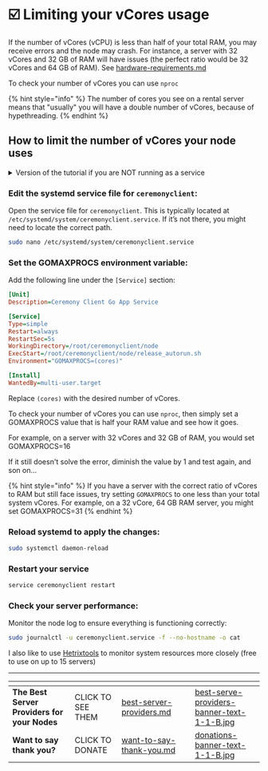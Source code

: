 # ☑️ Limiting your vCores usage

If the number of vCores (vCPU) is less than half of your total RAM, you may receive errors and the node may crash. For instance, a server with 32 vCores and 32 GB of RAM will have issues (the perfect ratio would be 32 vCores and 64 GB of RAM). See [hardware-requirements.md](../../hardware-requirements.md "mention")

To check your number of vCores you can use `nproc`

{% hint style="info" %}
The number of cores you see on a rental server means that "usually" you will have a double number of vCores, because of hypethreading.
{% endhint %}

## How to limit the number of vCores your node uses

<details>

<summary>Version of the tutorial if you are NOT running as a service</summary>

The below process will limit the use of VCores for your whole system, not just your node process.

Open your `.bashrc` file using a text editor, such as `nano`:

```sh
nano ~/.bashrc
```

Add the following line at the end of your `.bashrc` file. Replace `(cores)` with the desired number of vCores:

```sh
export GOMAXPROCS=(cores)
```

For example, on a server with 32 vCores and 32 GB of RAM, you would set this number to 16, since it needs to be at least half of your RAM. You can also set it lower if you still receive issues after testing.

If you have a server with the correct ratio of vCores to RAM but still face issues, try setting `GOMAXPROCS` to one less than your total system vCores. For example, on a 32 vCore, 64 GB RAM server, you might set: export GOMAXPROCS=31

To save the changes, type CTRL + X, then Y, then ENTER.

**Source your .bashrc for the changes to be effective**

```bash
source ~/.bashrc
```

### **Check your server performance:**

Monitor the node log to ensure everything is functioning correctly:

I also like to use [Hetrixtools](https://iri.quest/hetrixtools) to monitor system resources more closely (free to usen up to 15 servers)

</details>

### **Edit the systemd service file for `ceremonyclient`:**

Open the service file for `ceremonyclient`. This is typically located at `/etc/systemd/system/ceremonyclient.service`. If it’s not there, you might need to locate the correct path.

```sh
sudo nano /etc/systemd/system/ceremonyclient.service
```

### **Set the GOMAXPROCS environment variable:**

Add the following line under the `[Service]` section:

```ini
[Unit]
Description=Ceremony Client Go App Service

[Service]
Type=simple
Restart=always
RestartSec=5s
WorkingDirectory=/root/ceremonyclient/node
ExecStart=/root/ceremonyclient/node/release_autorun.sh
Environment="GOMAXPROCS=(cores)"

[Install]
WantedBy=multi-user.target
```

Replace `(cores)` with the desired number of vCores.&#x20;

To check your number of vCores you can use `nproc`, then simply set a GOMAXPROCS value that is half your RAM value and see how it goes.&#x20;

For example, on a server with 32 vCores and 32 GB of RAM, you would set  GOMAXPROCS=16

If it still doesn't solve the error, diminish the value by 1 and test again, and son on...

{% hint style="info" %}
If you have a server with the correct ratio of vCores to RAM but still face issues, try setting `GOMAXPROCS` to one less than your total system vCores. For example, on a 32 vCore, 64 GB RAM server, you might set GOMAXPROCS=31
{% endhint %}

### **Reload systemd to apply the changes:**

```sh
sudo systemctl daemon-reload
```

### Restart your service

```bash
service ceremonyclient restart
```

### **Check your server performance:**

Monitor the node log to ensure everything is functioning correctly:

```sh
sudo journalctl -u ceremonyclient.service -f --no-hostname -o cat
```

I also like to use [Hetrixtools](https://iri.quest/hetrixtools) to monitor system resources more closely (free to use on up to 15 servers)

***

<table data-card-size="large" data-column-title-hidden data-view="cards" data-full-width="false"><thead><tr><th></th><th></th><th data-hidden data-card-target data-type="content-ref"></th><th data-hidden></th><th data-hidden data-card-cover data-type="files"></th></tr></thead><tbody><tr><td><strong>The Best Server Providers for your Nodes</strong></td><td>CLICK TO SEE THEM</td><td><a href="../../best-server-providers.md">best-server-providers.md</a></td><td></td><td><a href="../../.gitbook/assets/best-serve-providers-banner-text-1-1-B.jpg">best-serve-providers-banner-text-1-1-B.jpg</a></td></tr><tr><td><strong>Want to say thank you?</strong></td><td>CLICK TO DONATE</td><td><a href="../../want-to-say-thank-you.md">want-to-say-thank-you.md</a></td><td></td><td><a href="../../.gitbook/assets/donations-banner-text-1-1-B.jpg">donations-banner-text-1-1-B.jpg</a></td></tr></tbody></table>

